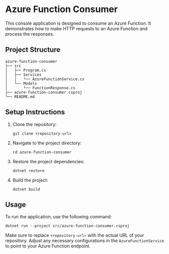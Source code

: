 # Azure Function Consumer

This console application is designed to consume an Azure Function. It demonstrates how to make HTTP requests to an Azure Function and process the responses.

## Project Structure

```
azure-function-consumer
├── src
│   ├── Program.cs
│   ├── Services
│   │   └── AzureFunctionService.cs
│   └── Models
│       └── FunctionResponse.cs
├── azure-function-consumer.csproj
└── README.md
```

## Setup Instructions

1. Clone the repository:
   ```
   git clone <repository-url>
   ```

2. Navigate to the project directory:
   ```
   cd azure-function-consumer
   ```

3. Restore the project dependencies:
   ```
   dotnet restore
   ```

4. Build the project:
   ```
   dotnet build
   ```

## Usage

To run the application, use the following command:
```
dotnet run --project src/azure-function-consumer.csproj
```

Make sure to replace `<repository-url>` with the actual URL of your repository. Adjust any necessary configurations in the `AzureFunctionService` to point to your Azure Function endpoint.